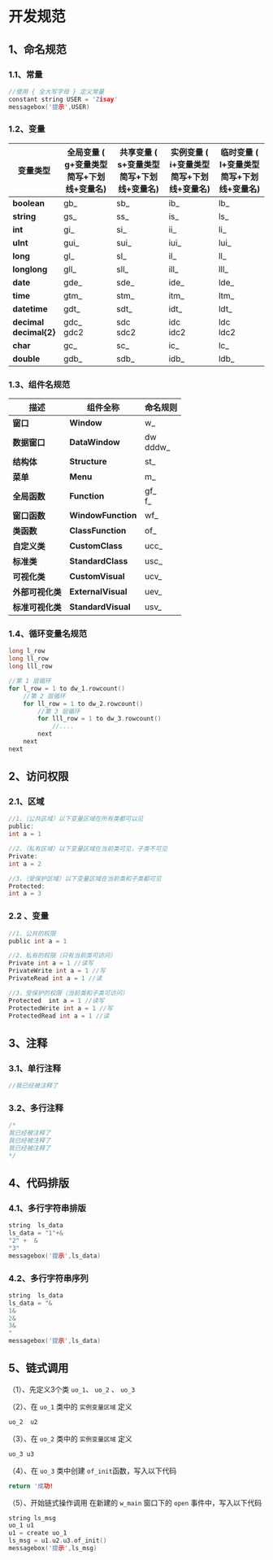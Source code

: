 # 开发规范

## 1、命名规范

### 1.1、常量

```c
//使用 { 全大写字母 } 定义常量
constant string USER = 'Zisay'
messagebox('提示',USER)
```

### 1.2、变量

| **变量类型**                           | **全局变量**  **( g+变量类型简写+下划线+变量名)** | **共享变量**  **( s+变量类型简写+下划线+变量名)** | **实例变量**  **( i+变量类型简写+下划线+变量名)** | **临时变量**  **( l+变量类型简写+下划线+变量名)** |
| -------------------------------------- | ------------------------------------------------- | ------------------------------------------------- | ------------------------------------------------- | ------------------------------------------------- |
| **boolean**                            | gb_                                               | sb_                                               | ib_                                               | lb_                                               |
| **string**                             | gs_                                               | ss_                                               | is_                                               | ls_                                               |
| **int**                                | gi_                                               | si_                                               | ii_                                               | li_                                               |
| **uInt**                               | gui_                                              | sui_                                              | iui_                                              | lui_                                              |
| **long**                               | gl_                                               | sl_                                               | il_                                               | ll_                                               |
| **longlong**                           | gll_                                              | sll_                                              | ill_                                              | lll_                                              |
| **date**                               | gde_                                              | sde_                                              | ide_                                              | lde_                                              |
| **time**                               | gtm_                                              | stm_                                              | itm_                                              | ltm_                                              |
| **datetime**                           | gdt_                                              | sdt_                                              | idt_                                              | ldt_                                              |
| **decimal**<br />**decimal{2}** <br /> | gdc_ <br />gdc2<br />                             | sdc<br />sdc2<br />                               | idc<br />idc2<br />                               | ldc<br />ldc2<br />                               |
| **char**                               | gc_                                               | sc_                                               | ic_                                               | lc_                                               |
| **double**                             | gdb_                                              | sdb_                                              | idb_                                              | ldb_                                              |

### 1.3、组件名规范

| **描述**         | **组件全称**       | **命名规则**      |
| ---------------- | ------------------ | ----------------- |
| **窗口**         | **Window**         | w_                |
| **数据窗口**     | **DataWindow**     | dw <br />dddw_    |
| **结构体**       | **Structure**      | st_               |
| **菜单**         | **Menu**           | m_                |
| **全局函数**     | **Function**       | gf_<br />f_<br /> |
| **窗口函数**     | **WindowFunction** | wf_               |
| **类函数**       | **ClassFunction**  | of_               |
| **自定义类**     | **CustomClass**    | ucc_              |
| **标准类**       | **StandardClass**  | usc_              |
| **可视化类**     | **CustomVisual**   | ucv_              |
| **外部可视化类** | **ExternalVisual** | uev_              |
| **标准可视化类** | **StandardVisual** | usv_              |

### 1.4、循环变量名规范

```c
long l_row
long ll_row
long lll_row

//第 1 层循环
for l_row = 1 to dw_1.rowcount()
    //第 2 层循环
    for ll_row = 1 to dw_2.rowcount()
        //第 3 层循环
        for lll_row = 1 to dw_3.rowcount() 
            //....
        next
    next
next
```

## ‍2、访问权限

### 2.1、区域

```c
//1、（公共区域）以下变量区域在所有类都可以见
public:
int a = 1

//2、（私有区域）以下变量区域在当前类可见，子类不可见
Private:
int a = 2

//3、（受保护区域）以下变量区域在当前类和子类都可见
Protected:
int a = 3
```

### 2.2 、变量

```c
//1、公共的权限
public int a = 1

//2、私有的权限（只有当前类可访问）
Private int a = 1 //读写
PrivateWrite int a = 1 //写
PrivateRead int a = 1 //读

//3、受保护的权限（当前类和子类可访问）
Protected  int a = 1 //读写
ProtectedWrite int a = 1 //写
ProtectedRead int a = 1 //读
```

## ‍3、注释

### 3.1、单行注释

```c
//我已经被注释了
```

### 3.2、多行注释

```c
/*
我已经被注释了
我已经被注释了
我已经被注释了
*/
```

## ‍4、代码排版

### 4.1、多行字符串排版

```c
string  ls_data
ls_data = "1"+&
"2" +  &
"3"
messagebox('提示',ls_data)
```

### 4.2、多行字符串序列

```c
string  ls_data
ls_data = "&
1&
2&
3&
"
messagebox('提示',ls_data)
```

## 5、链式调用

（1）、先定义3个类 `uo_1`​、 `uo_2`​ 、 `uo_3`​

（2）、在 `uo_1`​ 类中的 `实例变量区域`​ 定义

```c
uo_2  u2
```

（3）、在 `uo_2`​ 类中的 `实例变量区域`​ 定义

```c
uo_3 u3
```

（4）、在 `uo_3`​ 类中创建 `of_init`​ 函数，写入以下代码

```c
return '成功!
```

（5）、开始链式操作调用
在新建的 `w_main`​ 窗口下的 `open`​ 事件中，写入以下代码

```c
string ls_msg
uo_1 u1
u1 = create uo_1
ls_msg = u1.u2.u3.of_init()
messagebox('提示',ls_msg)
```

‍